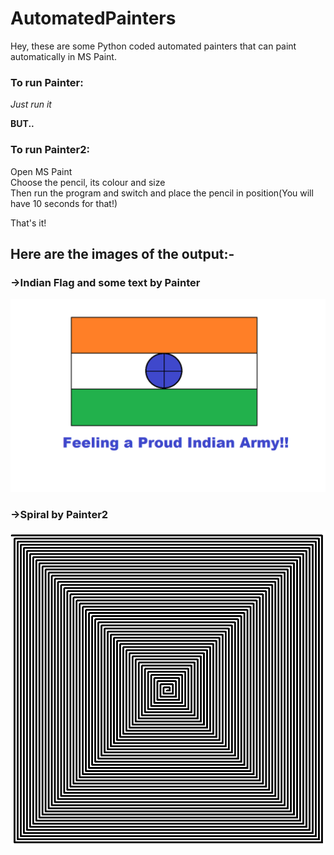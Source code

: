 # AutomatedPainters

Hey, these are some Python coded automated painters that can paint automatically in MS Paint.

### To run Painter:                                 
*Just run it* 

****BUT..****

### To run Painter2:          
Open MS Paint                   
Choose the pencil, its colour and size                     
Then run the program and switch and place the pencil in position(You will have 10 seconds for that!)                    
                
That's it!

## Here are the images of the output:-

### ->Indian Flag and some text by Painter
![Flag](Results/Flag.png)

### ->Spiral by Painter2    
![Very Hypnotizing Spiral](Results/Spiral.png)
